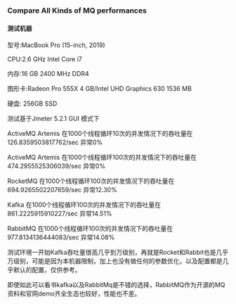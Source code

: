 

### Compare All Kinds of MQ performances

#### 测试机器 

型号:MacBook Pro (15-inch, 2019)

CPU:2.6 GHz Intel Core i7

内存:16 GB 2400 MHz DDR4

图形卡:Radeon Pro 555X 4 GB/Intel UHD Graphics 630 1536 MB

硬盘: 256GB SSD 

测试基于Jmeter 5.2.1 GUI 模式下

ActiveMQ Artemis 在1000个线程循环10次的并发情况下的吞吐量在126.8359503817762/sec 异常0%

ActiveMQ Artemis 在1000个线程循环100次的并发情况下的吞吐量在474.2955525306039/sec 异常0%

RocketMQ 在1000个线程循环100次的并发情况下的吞吐量在694.9265502207659/sec 异常12.30%

Kafka 在1000个线程循环100次的并发情况下的吞吐量在861.2225915910227/sec 异常14.51%

RabbitMQ 在1000个线程循环100次的并发情况下的吞吐量在977.8134136444083/sec 异常14.08%

测试环境一开始Kafka吞吐量很高几乎到万级别，再就是Rocket和Rabbit也是几乎万级别，可能是因为本机器限制，加上也没有做任何的参数优化，以及配置都是几乎默认的配置，仅供参考。

即使如此可以看书kafka以及RabbitMq是不错的选择，RabbitMQ作为开源的MQ资料和官网demo齐全生态也较好，性能也不差。